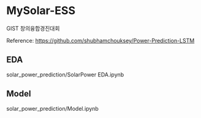 # MySolar-ESS
GIST 창의융합경진대회

Reference: https://github.com/shubhamchouksey/Power-Prediction-LSTM
## EDA
solar_power_prediction/SolarPower EDA.ipynb
## Model
solar_power_prediction/Model.ipynb
